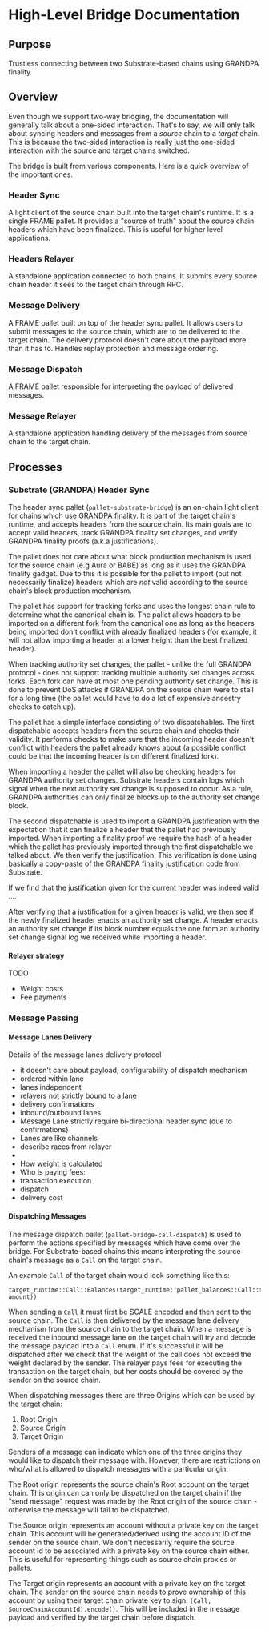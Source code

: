 # High-Level Bridge Documentation

## Purpose
Trustless connecting between two Substrate-based chains using GRANDPA finality.

## Overview
Even though we support two-way bridging, the documentation will generally talk about a one-sided
interaction. That's to say, we will only talk about syncing headers and messages from a _source_
chain to a _target_ chain. This is because the two-sided interaction is really just the one-sided
interaction with the source and target chains switched.

The bridge is built from various components. Here is a quick overview of the important ones.

### Header Sync
A light client of the source chain built into the target chain's runtime. It is a single FRAME
pallet. It provides a "source of truth" about the source chain headers which have been finalized.
This is useful for higher level applications.

### Headers Relayer
A standalone application connected to both chains. It submits every source chain header it sees to
the target chain through RPC.

### Message Delivery
A FRAME pallet built on top of the header sync pallet. It allows users to submit messages to the
source chain, which are to be delivered to the target chain. The delivery protocol doesn't care
about the payload more than it has to. Handles replay protection and message ordering.

### Message Dispatch
A FRAME pallet responsible for interpreting the payload of delivered messages.

### Message Relayer
A standalone application handling delivery of the messages from source chain to the target chain.

## Processes

### Substrate (GRANDPA) Header Sync
The header sync pallet (`pallet-substrate-bridge`) is an on-chain light client for chains which use
GRANDPA finality. It is part of the target chain's runtime, and accepts headers from the source
chain. Its main goals are to accept valid headers, track GRANDPA finality set changes, and verify
GRANDPA finality proofs (a.k.a justifications).

The pallet does not care about what block production mechanism is used for the source chain
(e.g Aura or BABE) as long as it uses the GRANDPA finality gadget. Due to this it is possible for
the pallet to import (but not necessarily finalize) headers which are _not_ valid according to the
source chain's block production mechanism.

The pallet has support for tracking forks and uses the longest chain rule to determine what the
canonical chain is. The pallet allows headers to be imported on a different fork from the canonical
one as long as the headers being imported don't conflict with already finalized headers (for
example, it will not allow importing a header at a lower height than the best finalized header).

When tracking authority set changes, the pallet - unlike the full GRANDPA protocol - does not
support tracking multiple authority set changes across forks. Each fork can have at most one pending
authority set change. This is done to prevent DoS attacks if GRANDPA on the source chain were to
stall for a long time (the pallet would have to do a lot of expensive ancestry checks to catch up).

<add info about the API exposed for other pallets>

<a bullet list of things that the pallet performs>

The pallet has a simple interface consisting of two dispatchables. The first dispatchable accepts
headers from the source chain and checks their validity. It performs checks to make sure that the
incoming header doesn't conflict with headers the pallet already knows about (a possible conflict
could be that the incoming header is on different finalized fork).

When importing a header the pallet will also be checking headers for GRANDPA authority set changes.
Substrate headers contain logs which signal when the next authority set change is supposed to
occur. As a rule, GRANDPA authorities can only finalize blocks up to the authority set change block.

The second dispatchable is used to import a GRANDPA justification with the expectation that it can
finalize a header that the pallet had previously imported. When importing a finality proof we
require the hash of a header which the pallet has previously imported through the first dispatchable
we talked about. We then verify the justification. This verification is done using basically a
copy-paste of the GRANDPA finality justification code from Substrate.

If we find that the justification given for the current header was indeed valid ....

After verifying that a justification for a given header is valid, we then see if the newly finalized
header enacts an authority set change. A header enacts an authority set change if its block number
equals the one from an authority set change signal log we received while importing a header.

#### Relayer strategy

TODO
- Weight costs
- Fee payments

### Message Passing


#### Message Lanes Delivery
<TODO>Details of the message lanes delivery protocol</TODO>
- it doesn't care about payload, configurability of dispatch mechanism
- ordered within lane
- lanes independent
- relayers not strictly bound to a lane
- delivery confirmations
- inbound/outbound lanes
- Message Lane strictly require bi-directional header sync (due to confirmations)
- Lanes are like channels
- describe races from relayer
-
- How weight is calculated
- Who is paying fees:
-   transaction execution
-   dispatch
-   delivery cost

#### Dispatching Messages
The message dispatch pallet (`pallet-bridge-call-dispatch`) is used to perform the actions specified
by messages which have come over the bridge. For Substrate-based chains this means interpreting the
source chain's message as a `Call` on the target chain.

An example `Call` of the target chain would look something like this:

```
target_runtime::Call::Balances(target_runtime::pallet_balances::Call::transfer(recipient, amount))
```

When sending a `Call` it must first be SCALE encoded and then sent to the source chain.
The `Call` is then delivered by the message lane delivery mechanism from the source chain to the
target chain.
When a message is received the inbound message lane on the target chain will try and decode the message payload into a `Call` enum. If it's successful it will be dispatched after we
check that the weight of the call does not exceed the weight declared by the sender. The relayer pays fees
for executing the transaction on the target chain, but her costs should be covered by the sender on the
source chain.

When dispatching messages there are three Origins which can be used by the target chain:
1. Root Origin
2. Source Origin
3. Target Origin

Senders of a message can indicate which one of the three origins they would like to dispatch their
message with. However, there are restrictions on who/what is allowed to dispatch messages with a
particular origin.

The Root origin represents the source chain's Root account on the target chain. This origin can can
only be dispatched on the target chain if the "send message" request was made by the Root origin of
the source chain - otherwise the message will fail to be dispatched.

The Source origin represents an account without a private key on the target chain. This account will be generated/derived using the account ID of the sender on the source chain. We don't necessarily require the source account id to be associated with a private key on the source chain either. This is useful
for representing things such as source chain proxies or pallets.

The Target origin represents an account with a private key on the target chain. The sender on the
source chain needs to prove ownership of this account by using their target chain private key to
sign: `(Call, SourceChainAccountId).encode()`. This will be included in the message payload and
verified by the target chain before dispatch.

